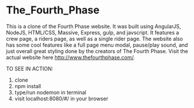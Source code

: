 # The_Fourth_Phase

This is a clone of the Fourth Phase website. It was built using AngularJS, NodeJS, HTML/CSS, Massive, Express, gulp, and javscript. It features a crew page, a riders page, as well as a single rider page. The website also has some cool features like a full page menu modal, pause/play sound, and just overall great styling done by the creators of The Fourth Phase. Visit the actual website here http://www.thefourthphase.com/.

TO SEE IN ACTION:
1. clone
2. npm install
3. type/run nodemon in terminal
4. visit localhost:8080/#/ in your browser
